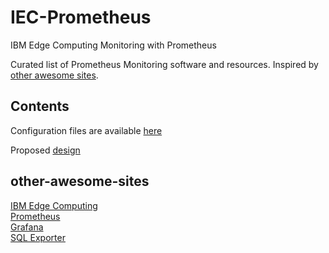 # IEC-Prometheus
IBM Edge Computing Monitoring with Prometheus


Curated list of Prometheus Monitoring software and resources.
Inspired by [other awesome sites](#other-awesome-sites).

## Contents

Configuration files are available [here](config/)

Proposed [design](config//IEC-Prometheus-011520.png)

## other-awesome-sites
[IBM Edge Computing](https://www.ibm.com/cloud/edge-computing)
<br>
[Prometheus](https://prometheus.io/)
<br>
[Grafana](https://grafana.com/oss/grafana/)
<br>
[SQL Exporter](https://github.com/free/sql_exporter)
<br>
